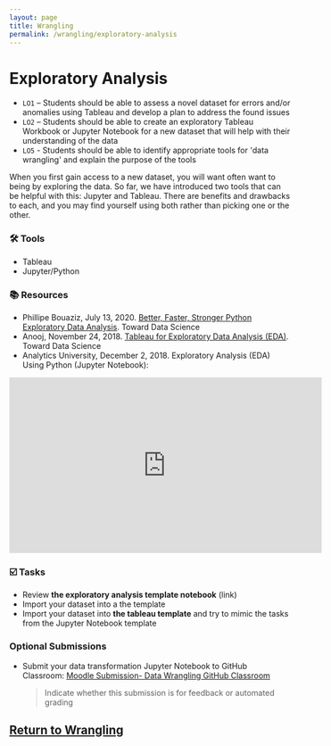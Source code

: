 ```yaml
---
layout: page
title: Wrangling
permalink: /wrangling/exploratory-analysis
---
```


# Exploratory Analysis

- `LO1` – Students should be able to assess a novel dataset for errors and/or anomalies using Tableau and develop a plan to address the found issues
- `LO2` – Students should be able to create an exploratory Tableau Workbook or Jupyter Notebook for a new dataset that will help with their understanding of the data
- `LO5` - Students should be able to identify appropriate tools for 'data wrangling' and explain the purpose of the tools


When you first gain access to a new dataset, you will want often want to being by exploring the data. So far, we have introduced two tools that can be helpful with this: Jupyter and Tableau. There are benefits and drawbacks to each, and you may find yourself using both rather than picking one or the other. 
 
### 🛠 Tools
- Tableau
- Jupyter/Python

### 📚 Resources
- Phillipe Bouaziz, July 13, 2020. [Better, Faster, Stronger Python Exploratory Data Analysis](https://towardsdatascience.com/better-faster-stronger-python-exploratory-data-analysis-eda-e2a733890a64). Toward Data Science
- Anooj, November 24, 2018. [Tableau for Exploratory Data Analysis (EDA)](https://towardsdatascience.com/tableau-for-exploratory-data-analysis-eda-c503aa84515a). Toward Data Science
- Analytics University, December 2, 2018. Exploratory Analysis (EDA) Using Python (Jupyter Notebook): 
<iframe width="560" height="315" src="https://www.youtube.com/embed/5NcbVYhQJvw" title="YouTube video player" frameborder="0" allow="accelerometer; autoplay; clipboard-write; encrypted-media; gyroscope; picture-in-picture" allowfullscreen></iframe>
  
### ☑️ Tasks
- Review **the exploratory analysis template notebook** (link) 
- Import your dataset into a the template
- Import your dataset into **the tableau template** and try to mimic the tasks from the Jupyter Notebook template

### Optional Submissions
- Submit your data transformation Jupyter Notebook to GitHub Classroom: [Moodle Submission- Data Wrangling GitHub Classroom](https://moodle.met.ubc.ca/mod/lti/view.php?id=1460)
  > Indicate whether this submission is for feedback or automated grading

## [Return to Wrangling](https://intro-to-data-and-viz.github.io/wrangling)